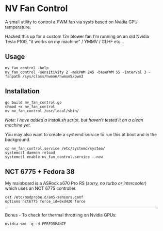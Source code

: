 # NV Fan Control

A small utility to control a PWM fan via sysfs based on Nvidia GPU temperature.

Hacked this up for a custom 12v blower fan I'm running on an old Nvidia Tesla P100, "it works on my machine" / YMMV / GLHF etc...

## Usage

```shell
nv_fan_control -help
nv_fan_control -sensitivity 2 -maxPWM 245 -basePWM 55 -interval 3 -fanpath /sys/class/hwmon/hwmon5/pwm3
```

## Installation

```shell
go build nv_fan_control.go
chmod +x nv_fan_control
mv nv_fan_control /usr/local/sbin/
```

_Note: I have added a install.sh script, but haven't tested it on a clean machine yet._

You may also want to create a systemd service to run this at boot and in the background.

```shell
cp nv_fan_control.service /etc/systemd/system/
systemctl daemon reload
systemctl enable nv_fan_control.service --now
```

## NCT 6775 + Fedora 38

My mainboard is a ASRock x670 Pro RS (_sorry, no turbo or intercooler_) which uses an NCT 6775 controller.

```shell
cat /etc/modprobe.d/am5-sensors.conf
options nct6775 force_id=0xd420 force
```

---

Bonus - To check for thermal throttling on Nvidia GPUs:

```shell
nvidia-smi -q -d PERFORMANCE
```
